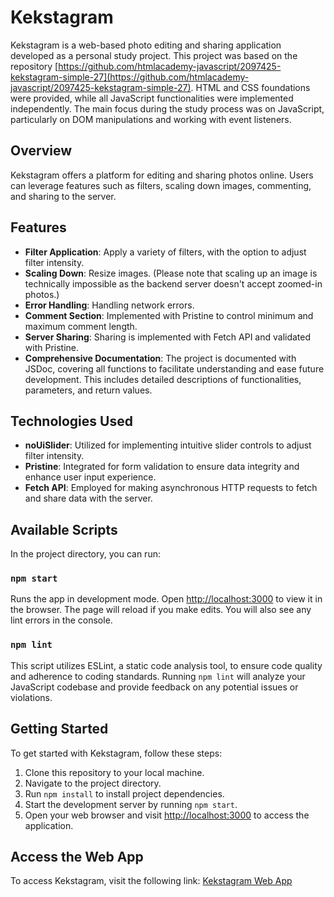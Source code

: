 # Kekstagram

Kekstagram is a web-based photo editing and sharing application developed as a personal study project. This project was  based on the repository [https://github.com/htmlacademy-javascript/2097425-kekstagram-simple-27](https://github.com/htmlacademy-javascript/2097425-kekstagram-simple-27). HTML and CSS foundations were provided, while all JavaScript functionalities were implemented independently. The main focus during the study process was on JavaScript, particularly on DOM manipulations and working with event listeners.

## Overview

Kekstagram offers a platform for editing and sharing photos online. Users can leverage features such as filters, scaling down images, commenting, and sharing to the server.

## Features

- **Filter Application**: Apply a variety of filters, with the option to adjust filter intensity.
- **Scaling Down**: Resize images. (Please note that scaling up an image is technically impossible as the backend server doesn't accept zoomed-in photos.)
- **Error Handling**: Handling network errors.
- **Comment Section**: Implemented with Pristine to control minimum and maximum comment length.
- **Server Sharing**: Sharing is implemented with Fetch API and validated with Pristine.
- **Comprehensive Documentation**: The project is documented with JSDoc, covering all functions to facilitate understanding and ease future development. This includes detailed descriptions of functionalities, parameters, and return values.

## Technologies Used

- **noUiSlider**: Utilized for implementing intuitive slider controls to adjust filter intensity.
- **Pristine**: Integrated for form validation to ensure data integrity and enhance user input experience.
- **Fetch API**: Employed for making asynchronous HTTP requests to fetch and share data with the server.

## Available Scripts

In the project directory, you can run:

### `npm start`

Runs the app in development mode. Open [http://localhost:3000](http://localhost:3000) to view it in the browser. The page will reload if you make edits. You will also see any lint errors in the console.

### `npm lint`

This script utilizes ESLint, a static code analysis tool, to ensure code quality and adherence to coding standards. Running `npm lint` will analyze your JavaScript codebase and provide feedback on any potential issues or violations.

## Getting Started

To get started with Kekstagram, follow these steps:

1. Clone this repository to your local machine.
2. Navigate to the project directory.
3. Run `npm install` to install project dependencies.
4. Start the development server by running `npm start`.
5. Open your web browser and visit [http://localhost:3000](http://localhost:3000) to access the application.

## Access the Web App

To access Kekstagram, visit the following link: [Kekstagram Web App](https://sashadudkina5.github.io/Kekstagram_PhotoApp/)
